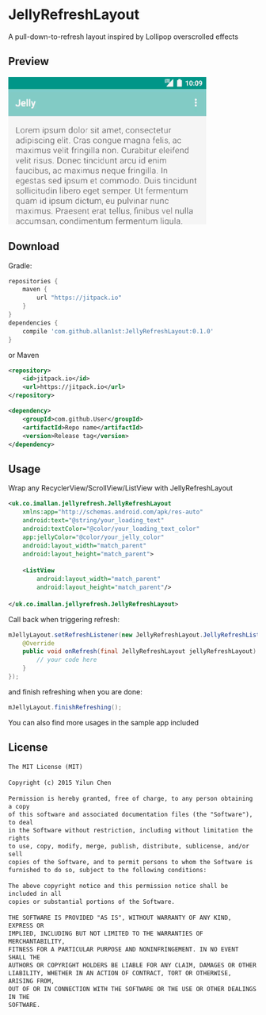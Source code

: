# JellyRefreshLayout
A pull-down-to-refresh layout inspired by Lollipop overscrolled effects

Preview
--------
![Preview](images/preview.gif)

Download
--------
Gradle:
```groovy
repositories {
    maven {
        url "https://jitpack.io"
    }
}
dependencies {
    compile 'com.github.allan1st:JellyRefreshLayout:0.1.0'
}
```
or Maven
```xml
<repository>
	<id>jitpack.io</id>
	<url>https://jitpack.io</url>
</repository>
```

```xml
<dependency>
    <groupId>com.github.User</groupId>
    <artifactId>Repo name</artifactId>
    <version>Release tag</version>
</dependency>
```

Usage
--------
Wrap any RecyclerView/ScrollView/ListView with JellyRefreshLayout

```xml
<uk.co.imallan.jellyrefresh.JellyRefreshLayout
    xmlns:app="http://schemas.android.com/apk/res-auto"
    android:text="@string/your_loading_text"
    android:textColor="@color/your_loading_text_color"
    app:jellyColor="@color/your_jelly_color"
    android:layout_width="match_parent"
    android:layout_height="match_parent">

    <ListView
        android:layout_width="match_parent"
        android:layout_height="match_parent"/>
    
</uk.co.imallan.jellyrefresh.JellyRefreshLayout>
```

Call back when triggering refresh:
```java
mJellyLayout.setRefreshListener(new JellyRefreshLayout.JellyRefreshListener() {
    @Override
    public void onRefresh(final JellyRefreshLayout jellyRefreshLayout) {
        // your code here
    }
});
```
and finish refreshing when you are done:
```java
mJellyLayout.finishRefreshing();
```

You can also find more usages in the sample app included

License
--------
    The MIT License (MIT)

    Copyright (c) 2015 Yilun Chen

    Permission is hereby granted, free of charge, to any person obtaining a copy
    of this software and associated documentation files (the "Software"), to deal
    in the Software without restriction, including without limitation the rights
    to use, copy, modify, merge, publish, distribute, sublicense, and/or sell
    copies of the Software, and to permit persons to whom the Software is
    furnished to do so, subject to the following conditions:

    The above copyright notice and this permission notice shall be included in all
    copies or substantial portions of the Software.

    THE SOFTWARE IS PROVIDED "AS IS", WITHOUT WARRANTY OF ANY KIND, EXPRESS OR
    IMPLIED, INCLUDING BUT NOT LIMITED TO THE WARRANTIES OF MERCHANTABILITY,
    FITNESS FOR A PARTICULAR PURPOSE AND NONINFRINGEMENT. IN NO EVENT SHALL THE
    AUTHORS OR COPYRIGHT HOLDERS BE LIABLE FOR ANY CLAIM, DAMAGES OR OTHER
    LIABILITY, WHETHER IN AN ACTION OF CONTRACT, TORT OR OTHERWISE, ARISING FROM,
    OUT OF OR IN CONNECTION WITH THE SOFTWARE OR THE USE OR OTHER DEALINGS IN THE
    SOFTWARE.
